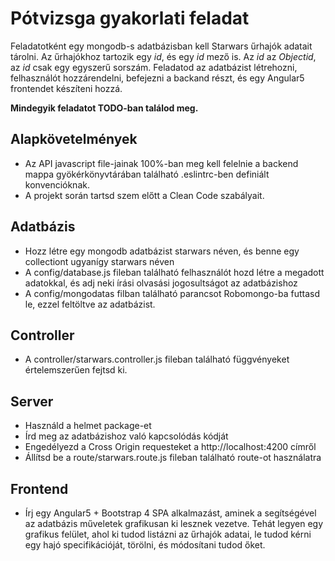 # Pótvizsga gyakorlati feladat

Feladatotként egy mongodb-s adatbázisban kell Starwars űrhajók adatait tárolni.
Az űrhajókhoz tartozik egy _id_, és egy _id_ mező is.
Az _id_ az _Objectid_, az _id_ csak egy egyszerű sorszám.
Feladatod az adatbázist létrehozni, felhasználót hozzárendelni, befejezni a backand részt,
és egy Angular5 frontendet készíteni hozzá.

__Mindegyik feladatot TODO-ban találod meg.__

## Alapkövetelmények
* Az API javascript file-jainak 100%-ban meg kell felelnie a backend mappa gyökérkönyvtárában található .eslintrc-ben definiált konvencióknak.
* A projekt során tartsd szem előtt a Clean Code szabályait.

## Adatbázis
* Hozz létre egy mongodb adatbázist starwars néven, és benne egy collectiont ugyanígy starwars néven
* A config/database.js fileban található felhasználót hozd létre a megadott adatokkal, és adj neki írási olvasási jogosultságot az adatbázishoz
* A config/mongodatas filban található parancsot Robomongo-ba futtasd le, ezzel feltöltve az adatbázist.

## Controller
* A controller/starwars.controller.js fileban található függvényeket értelemszerűen fejtsd ki.

## Server
* Használd a helmet package-et
* Írd meg az adatbázishoz való kapcsolódás kódját
* Engedélyezd a Cross Origin requesteket a http://localhost:4200 címről
* Állítsd be a route/starwars.route.js fileban található route-ot használatra

## Frontend
* Írj egy Angular5 + Bootstrap 4 SPA alkalmazást, aminek a segítségével az adatbázis műveletek grafikusan ki lesznek vezetve. Tehát legyen egy grafikus felület, ahol ki tudod listázni az űrhajók adatai, le tudod kérni egy hajó specifikációját, törölni, és módosítani tudod őket.